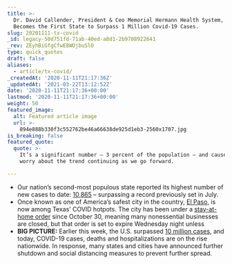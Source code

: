 ```yaml
---
title: >-
  Dr. David Callender, President & Ceo Memorial Hermann Health System, as Texas
  Becomes the First State to Surpass 1 Million Covid-19 Cases.
slug: 20201111-tx-covid
_id: legacy-50d751fd-71ab-40ed-a8d1-2b9708922641
_rev: ZEyhBiGfgCfwE8WOjbuSlO
type: quick_quotes
draft: false
aliases:
  - article/tx-covid/
_createdAt: '2020-11-11T21:17:36Z'
_updatedAt: '2021-03-22T13:12:52Z'
date: '2020-11-11T21:17:36+00:00'
lastmod: '2020-11-11T21:17:36+00:00'
weight: 50
featured_image:
  alt: Featured article image
  url: >-
    894e888b330f3c552762be46a66638de925d1eb3-2560x1707.jpg
is_breaking: false
featured_quote:
  quote: >-
    It’s a significant number — 3 percent of the population — and cause for
    worry about the trend continuing as we go forward.

---
```

* Our nation’s second-most populous state reported its highest number of new cases to date: [10,865](https://apnews.com/article/virus-outbreak-texas-laredo-79f0a0d126cc2a003103a40a1c021e2e) – surpassing a record previously set in July.
* Once known as one of America’s safest city in the country, [El Paso](https://www.houstonchronicle.com/news/investigations/article/Texas-1-million-COVID-cases-why-first-US-state-15716898.php), is now among Texas’ COVID hotpots. The city has been under a [stay-at-home order](http://www.epcounty.com/documents/Order-No-13.pdf) since October 30, meaning many nonessential businesses are closed, but that order is set to expire Wednesday night unless
* **BIG PICTURE:** Earlier this week, the U.S. surpassed [10 million cases](https://coronavirus.jhu.edu/map.html), and today, COVID-19 cases, deaths and hospitalizations are on the rise nationwide. In response, many states and cities have announced further shutdown and social distancing measures to prevent further spread.